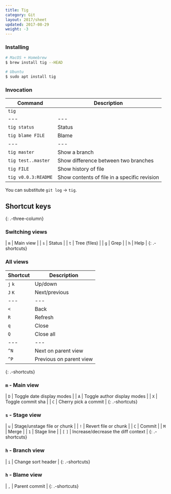 ```yaml
---
title: Tig
category: Git
layout: 2017/sheet
updated: 2017-08-29
weight: -3
---
```


### Installing

```bash
# MacOS + Homebrew
$ brew install tig --HEAD
```

```bash
# Ubuntu
$ sudo apt install tig
```

### Invocation

| Command             | Description                                  |
| ---                 | ---                                          |
| `tig`               |                                              |
| ---                 | ---                                          |
| `tig status`        | Status                                       |
| `tig blame FILE`    | Blame                                        |
| ---                 | ---                                          |
| `tig master`        | Show a branch                                |
| `tig test..master`  | Show difference between two branches         |
| `tig FILE`          | Show history of file                         |
| `tig v0.0.3:README` | Show contents of file in a specific revision |

You can substitute `git log` → `tig`.

## Shortcut keys
{: .-three-column}

### Switching views

| `m` | Main view |
| `s` | Status |
| `t` | Tree (files) |
| `g` | Grep |
| `h` | Help |
{: .-shortcuts}

### All views

| Shortcut | Description             |
| ---      | ---                     |
| `j`  `k` | Up/down                 |
| `J`  `K` | Next/previous           |
| ---      | ---                     |
| `<`      | Back                    |
| `R`      | Refresh                 |
| `q`      | Close                   |
| `Q`      | Close all               |
| ---      | ---                     |
| `^N`     | Next on parent view     |
| `^P`     | Previous on parent view |
{: .-shortcuts}

### `m` - Main view

| `D` | Toggle date display modes   |
| `A` | Toggle author display modes |
| `X` | Toggle commit sha           |
| `C` | Cherry pick a commit        |
{: .-shortcuts}

### `s` - Stage view

| `u`     | Stage/unstage file or chunk        |
| `!`     | Revert file or chunk               |
| `C`     | Commit                             |
| `M`     | Merge                              |
| `1`     | Stage line                         |
| `[` `]` | Increase/decrease the diff context |
{: .-shortcuts}

### `h` - Branch view

| `i` | Change sort header |
{: .-shortcuts}

### `h` - Blame view

| `,` | Parent commit |
{: .-shortcuts}
